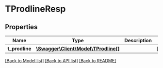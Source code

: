 # TProdlineResp

## Properties
Name | Type | Description | Notes
------------ | ------------- | ------------- | -------------
**t_prodline** | [**\Swagger\Client\Model\TProdline[]**](TProdline.md) |  | [optional] 

[[Back to Model list]](../README.md#documentation-for-models) [[Back to API list]](../README.md#documentation-for-api-endpoints) [[Back to README]](../README.md)


